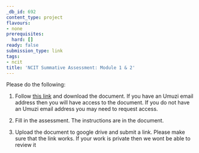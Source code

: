 ```yaml
---
_db_id: 692
content_type: project
flavours:
- none
prerequisites:
  hard: []
ready: false
submission_type: link
tags:
- ncit
title: 'NCIT Summative Assessment: Module 1 & 2'
---
```


Please do the following:

1. Follow [this link](https://drive.google.com/file/d/1cJRgGOKGegAHUySqyUZQMAAOuIuzOesm/view?usp=sharing) and download the document. If you have an Umuzi email address then you will have access to the document. If you do not have an Umuzi email address you may need to request access.

2. Fill in the assessment. The instructions are in the document. 
   
4. Upload the document to google drive and submit a link. Please make sure that the link works. If your work is private then we wont be able to review it